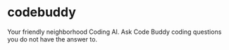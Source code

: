# codebuddy
Your friendly neighborhood Coding AI. Ask Code Buddy coding questions you do not have the answer to. 
